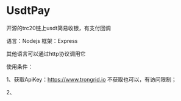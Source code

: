 # UsdtPay
开源的trc20链上usdt简易收银，有支付回调

语言：Nodejs
框架：Express

其他语言可以通过http协议调用它

使用条件：

1、获取ApiKey：https://www.trongrid.io
不获取也可以，有访问限制；

2、